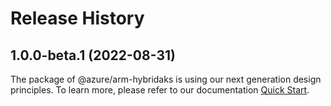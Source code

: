 # Release History
    
## 1.0.0-beta.1 (2022-08-31)

The package of @azure/arm-hybridaks is using our next generation design principles. To learn more, please refer to our documentation [Quick Start](https://aka.ms/js-track2-quickstart).
